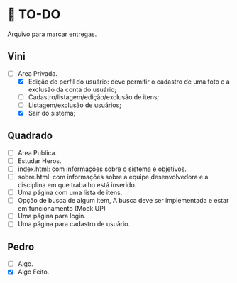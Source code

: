 # :scroll: TO-DO
Arquivo para marcar entregas.
## Vini
- [ ] Area Privada.
  - [X] Edição de perfil do usuário: deve permitir o cadastro de uma foto e a exclusão da conta do usuário;
  - [ ] Cadastro/listagem/edição/exclusão de itens;
  - [ ] Listagem/exclusão de usuários;
  - [X] Sair do sistema;
 
## Quadrado
- [ ] Area Publica.
- [ ] Estudar Heros.
- [ ] index.html: com informações sobre o sistema e objetivos.
- [ ] sobre.html: com informações sobre a equipe desenvolvedora e a disciplina em que trabalho está inserido.
- [ ] Uma página com uma lista de itens.
- [ ] Opção de busca de algum item, A busca deve ser implementada e estar em funcionamento (Mock UP)
- [ ] Uma página para login.
- [ ] Uma página para cadastro de usuário.

## Pedro
- [ ] Algo.
- [X] Algo Feito.
